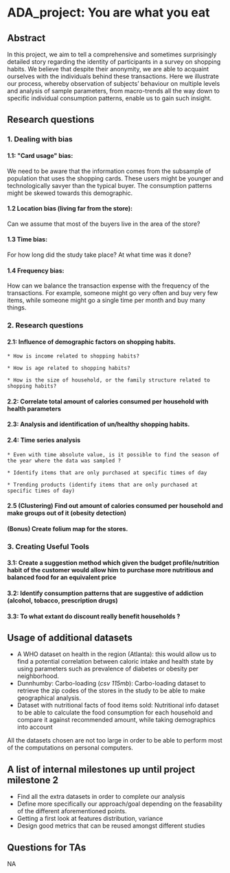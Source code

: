 # ADA_project: You are what you eat

## Abstract

In this project, we aim to tell a comprehensive and sometimes surprisingly detailed story regarding the identity of participants in a survey on shopping habits. We believe that despite their anonymity, we are able to acquaint ourselves with the individuals behind these transactions. Here we illustrate our process, whereby observation of subjects’ behaviour on multiple levels and analysis of sample parameters, from macro-trends all the way down to specific individual consumption patterns, enable us to gain such insight.

## Research questions
### 1. Dealing with bias
  #### 1.1: "Card usage" bias: 
  We need to be aware that the information comes from the subsample of population that uses the shopping cards. These users might be younger and technologically savyer than the typical buyer. The consumption patterns might be skewed towards this demographic.  

  #### 1.2 Location bias (living far from the store):
  Can we assume that most of the buyers live in the area of the store?

  #### 1.3 Time bias: 
  For how long did the study take place? At what time was it done?

  #### 1.4 Frequency bias: 
  How can we balance the transaction expense with the frequency of the transactions. For example, someone might go very often and buy very few items, while someone might go a single time per month and buy many things.


### 2. Research questions
   #### 2.1: Influence of demographic factors on shopping habits.

    * How is income related to shopping habits?

    * How is age related to shopping habits?

    * How is the size of household, or the family structure related to shopping habits?

  #### 2.2: Correlate total amount of calories consumed per household with health parameters

  #### 2.3: Analysis and identification of un/healthy shopping habits.

  #### 2.4: Time series analysis
  
    * Even with time absolute value, is it possible to find the season of the year where the data was sampled ?
    
    * Identify items that are only purchased at specific times of day
    
    * Trending products (identify items that are only purchased at specific times of day)

  #### 2.5 (Clustering) Find out amount of calories consumed per household and make groups out of it (obesity detection)

  #### (Bonus) Create folium map for the stores.  

### 3. Creating Useful Tools
  #### 3.1: Create a suggestion method which given the budget profile/nutrition habit of the customer would allow him to purchase more nutritious and balanced food for an equivalent price

  #### 3.2: Identify consumption patterns that are suggestive of addiction (alcohol, tobacco, prescription drugs)

  #### 3.3: To what extant do discount really benefit households ?


## Usage of additional datasets
- A WHO dataset on health in the region (Atlanta): this would allow us to find a potential correlation between caloric intake and health state by using parameters such as prevalence of diabetes or obesity per neighborhood.
- Dunnhumby: Carbo-loading (_csv 115mb_): Carbo-loading dataset to retrieve the zip codes of the stores in the study to be able to make geographical analysis.
- Dataset with nutritional facts of food items sold: Nutritional info dataset to be able to calculate the food consumption for each household and compare it against recommended amount, while taking demographics into account


All the datasets chosen are not too large in order to be able to perform most of the computations on personal computers.

## A list of internal milestones up until project milestone 2
- Find all the extra datasets in order to complete our analysis
- Define more specifically our approach/goal depending on the feasability of the different aforementioned points.
- Getting a first look at features distribution, variance
- Design good metrics that can be reused amongst different studies

## Questions for TAs
NA
